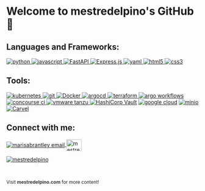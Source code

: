 # Welcome to mestredelpino's GitHub 👋

<h2 align="left">Languages and Frameworks:</h2>
<p align="left">
<a href="https://www.python.org/" target="_blank"> <img src="https://img.shields.io/badge/Python-3776AB?style=for-the-badge&logo=python&logoColor=white" alt="python" </a>
<a href="https://developer.mozilla.org/en-US/docs/Web/JavaScript" target="_blank"> <img src="https://img.shields.io/badge/JavaScript-323330?style=for-the-badge&logo=javascript&logoColor=F7DF1Eg" alt="javascript" </a>
<a href="https://fastapi.tiangolo.com/" target="_blank">
  <img src="https://img.shields.io/badge/FastAPI-009688?style=for-the-badge&logo=fastapi&logoColor=white" alt="FastAPI">
</a>
<a href="https://expressjs.com/" target="_blank"> 
  <img src="https://img.shields.io/badge/Express.js-000000?style=for-the-badge&logo=express&logoColor=white" alt="Express.js">
</a>
<a href="https://yaml.org/" target="_blank"> <img src="https://img.shields.io/badge/YAML-2E9AFE?style=for-the-badge&logo=yaml&logoColor=white" alt="yaml" </a>
<a href="https://www.w3.org/html/" target="_blank"> <img src="https://img.shields.io/badge/HTML5-E34F26?style=for-the-badge&logo=html5&logoColor=white" alt="html5" /> </a>
<a href="https://www.w3schools.com/css/" target="_blank"> <img src="https://img.shields.io/badge/CSS3-1572B6?style=for-the-badge&logo=css3&logoColor=white" alt="css3" /> </a>






<h2 align="left">Tools:</h2>
<a href="https://kubernetes.io/" target="_blank"> <img src="https://img.shields.io/badge/Kubernetes-326CE5?style=for-the-badge&logo=kubernetes&logoColor=white" alt="kubernetes" </a>
<a href="https://git-scm.com/" target="_blank"> <img src="https://img.shields.io/badge/Git-F05032?style=for-the-badge&logo=git&logoColor=white" alt="git" </a>
<a href="https://www.docker.com/" target="_blank"> 
  <img src="https://img.shields.io/badge/Docker-2496ED?style=for-the-badge&logo=docker&logoColor=white" alt="Docker">
</a>
<a href="https://argoproj.github.io/argo-cd/" target="_blank"> <img src="https://img.shields.io/badge/ArgoCD-FF6C2F?style=for-the-badge&logo=argocd&logoColor=white" alt="argocd" </a>
<a href="https://www.terraform.io/" target="_blank"> <img src="https://img.shields.io/badge/Terraform-623CE4?style=for-the-badge&logo=terraform&logoColor=white" alt="terraform" </a>
<a href="https://argoproj.github.io/argo/" target="_blank"> <img src="https://img.shields.io/badge/Argo%20Workflows-FF6C2F?style=for-the-badge&logo=argoproj&logoColor=white" alt="argo workflows" </a>
<a href="https://concourse-ci.org/" target="_blank"> <img src="https://img.shields.io/badge/Concourse%20CI-212121?style=for-the-badge&logo=concourse&logoColor=white" alt="concourse ci" </a>
<a href="https://tanzu.vmware.com/" target="_blank"> <img src="https://img.shields.io/badge/VMware%20Tanzu-0072C6?style=for-the-badge" alt="vmware tanzu" </a>
<a href="https://www.vaultproject.io/" target="_blank"><img src="https://img.shields.io/badge/HashiCorp%20Vault-000000?style=for-the-badge&amp;logo=vault&amp;logoColor=FFD814" alt="HashiCorp Vault"></a>
<a href="https://cloud.google.com/" target="_blank"><img src="https://img.shields.io/badge/Google%20Cloud-%234285F4.svg?style=for-the-badge&logo=google-cloud&logoColor=white" alt="google cloud"></a>
<a href="https://min.io/" target="_blank"> 
  <img src="https://img.shields.io/badge/minio-C72C45?style=for-the-badge&logo=minio&logoColor=FFFFFF" alt="minio"> 
</a>
<a href="https://carvel.dev/" target="_blank"> 
  <img src="https://img.shields.io/badge/Carvel-2561A3?style=for-the-badge&logo=carvel&logoColor=white" alt="Carvel">
</a>








<h2 align="left">Connect with me:</h2>
<p align="left">
<a href="mailto: carlosmestredp@gmail.com" target="blank"><img align="center" src="https://img.icons8.com/dotty/40/000000/email.png" alt="marisabrantley email" />
</a>
<a href="https://www.linkedin.com/in/mestredelpino/" rel="noopener noreferrer" target="_blank"><img align="center" src="https://raw.githubusercontent.com/rahuldkjain/github-profile-readme-generator/master/src/images/icons/Social/linked-in-alt.svg" alt="mestredelpino" height="30" width="40" /></a>
<p align="left">
<a href="https://twitter.com/mestredelpino" rel="noopener noreferrer" target="_blank"> <img src="https://img.shields.io/twitter/follow/mestredelpino?logo=twitter&style=for-the-badge" alt="mestredelpino" /></a>
</p>
<br>
<p style="font-size: 12px;">Visit <a href="https://mestredelpino.com" target="_blank" style="color: #333; font-weight: bold; text-decoration: none;">mestredelpino.com</a> for more content!</p>





</p>
<br>

<!--
**mestredelpino/mestredelpino** is a ✨ _special_ ✨ repository because its `README.md` (this file) appears on your GitHub profile.

Here are some ideas to get you started:

- 🔭 I’m currently working on ...
- 🌱 I’m currently learning ...
- 👯 I’m looking to collaborate on ...
- 🤔 I’m looking for help with ...
- 💬 Ask me about ...
- 📫 How to reach me: ...
- 😄 Pronouns: ...
- ⚡ Fun fact: ...
-->
